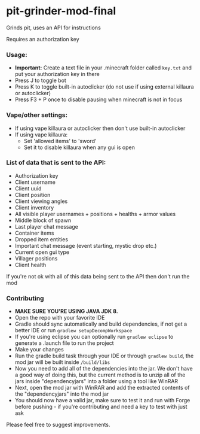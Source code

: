# pit-grinder-mod-final
Grinds pit, uses an API for instructions

Requires an authorization key

### Usage:
- **Important:** Create a text file in your .minecraft folder called `key.txt` and put your authorization key in there
- Press J to toggle bot
- Press K to toggle built-in autoclicker (do not use if using external killaura or autoclicker)
- Press F3 + P once to disable pausing when minecraft is not in focus

### Vape/other settings:
- If using vape killaura or autoclicker then don't use built-in autoclicker
- If using vape killaura:
  - Set 'allowed items' to 'sword'
  - Set it to disable killaura when any gui is open

### List of data that is sent to the API:
- Authorization key
- Client username
- Client uuid
- Client position
- Client viewing angles
- Client inventory
- All visible player usernames + positions + healths + armor values
- Middle block of spawn
- Last player chat message
- Container items
- Dropped item entities
- Important chat message (event starting, mystic drop etc.)
- Current open gui type
- Villager positions
- Client health

If you're not ok with all of this data being sent to the API then don't run the mod

### Contributing
- **MAKE SURE YOU'RE USING JAVA JDK 8.**
- Open the repo with your favorite IDE
- Gradle should sync automatically and build dependencies, if not get a better IDE or run `gradlew setupDecompWorkspace`
- If you're using eclipse you can optionally run `gradlew eclipse` to generate a .launch file to run the project
- Make your changes
- Run the gradle build task through your IDE or through `gradlew build`, the mod jar will be built inside `/build/libs`
- Now you need to add all of the dependencies into the jar. We don't have a good way of doing this, but the current method is to unzip all of the jars inside "dependencyjars" into a folder using a tool like WinRAR
- Next, open the mod jar with WinRAR and add the extracted contents of the "dependencyjars" into the mod jar
- You should now have a valid jar, make sure to test it and run with Forge before pushing - if you're contributing and need a key to test with just ask

Please feel free to suggest improvements.